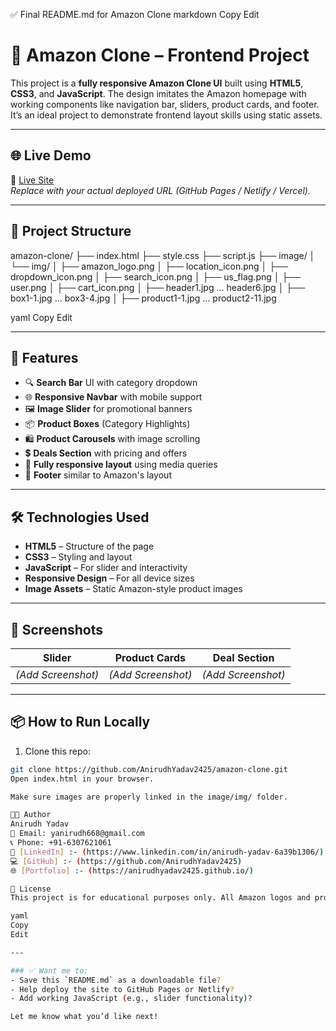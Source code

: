 ✅ Final README.md for Amazon Clone
markdown
Copy
Edit
# 🛒 Amazon Clone – Frontend Project

This project is a **fully responsive Amazon Clone UI** built using **HTML5**, **CSS3**, and **JavaScript**. The design imitates the Amazon homepage with working components like navigation bar, sliders, product cards, and footer. It’s an ideal project to demonstrate frontend layout skills using static assets.

---

## 🌐 Live Demo

🔗 [Live Site](https://AnirudhYadav2425.github.io/amazon-clone)  
_Replace with your actual deployed URL (GitHub Pages / Netlify / Vercel)._

---

## 📁 Project Structure

amazon-clone/
├── index.html
├── style.css
├── script.js
├── image/
│ └── img/
│ ├── amazon_logo.png
│ ├── location_icon.png
│ ├── dropdown_icon.png
│ ├── search_icon.png
│ ├── us_flag.png
│ ├── user.png
│ ├── cart_icon.png
│ ├── header1.jpg ... header6.jpg
│ ├── box1-1.jpg ... box3-4.jpg
│ ├── product1-1.jpg ... product2-11.jpg

yaml
Copy
Edit

---

## 🚀 Features

- 🔍 **Search Bar** UI with category dropdown
- 🌐 **Responsive Navbar** with mobile support
- 🖼️ **Image Slider** for promotional banners
- 📦 **Product Boxes** (Category Highlights)
- 🛍️ **Product Carousels** with image scrolling
- 💲 **Deals Section** with pricing and offers
- 📱 **Fully responsive layout** using media queries
- 🦶 **Footer** similar to Amazon's layout

---

## 🛠️ Technologies Used

- **HTML5** – Structure of the page  
- **CSS3** – Styling and layout  
- **JavaScript** – For slider and interactivity  
- **Responsive Design** – For all device sizes  
- **Image Assets** – Static Amazon-style product images  

---

## 📸 Screenshots

| Slider | Product Cards | Deal Section |
|--------|---------------|--------------|
| *(Add Screenshot)* | *(Add Screenshot)* | *(Add Screenshot)* |

---

## 📦 How to Run Locally

1. Clone this repo:
```bash
git clone https://github.com/AnirudhYadav2425/amazon-clone.git
Open index.html in your browser.

Make sure images are properly linked in the image/img/ folder.

👨‍💻 Author
Anirudh Yadav
📧 Email: yanirudh668@gmail.com  
📞 Phone: +91-6307621061  
🔗 [LinkedIn] :- (https://www.linkedin.com/in/anirudh-yadav-6a39b1306/)  
💻 [GitHub] :- (https://github.com/AnirudhYadav2425)  
🌐 [Portfolio] :- (https://anirudhyadav2425.github.io/) 

📃 License
This project is for educational purposes only. All Amazon logos and product images are used for demo and learning use.

yaml
Copy
Edit

---

### ✅ Want me to:
- Save this `README.md` as a downloadable file?
- Help deploy the site to GitHub Pages or Netlify?
- Add working JavaScript (e.g., slider functionality)?

Let me know what you’d like next!
